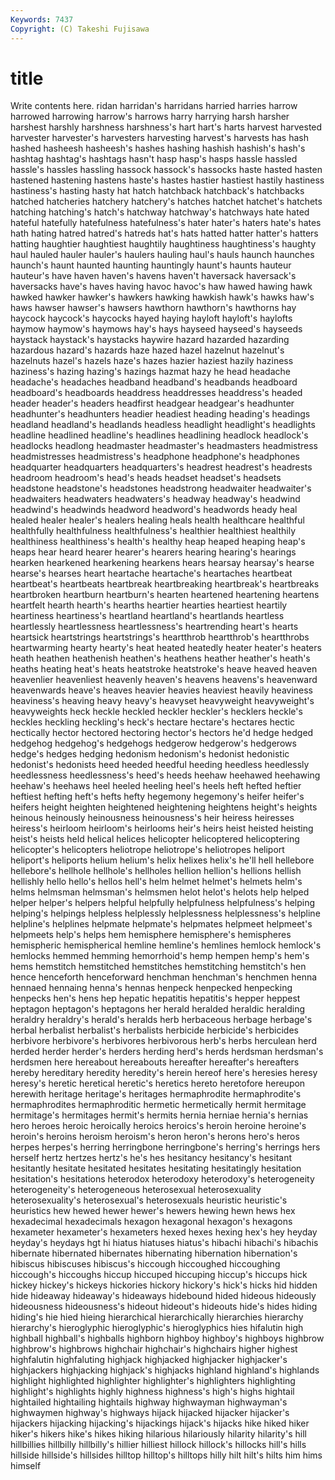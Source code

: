 ```yaml
---
Keywords: 7437 
Copyright: (C) Takeshi Fujisawa
---
```


# title

Write contents here.
ridan
harridan's harridans harried harries harrow harrowed harrowing harrow's harrows harry
harrying harsh harsher harshest harshly harshness harshness's hart hart's harts
harvest harvested harvester harvester's harvesters harvesting harvest's harvests has hash
hashed hasheesh hasheesh's hashes hashing hashish hashish's hash's hashtag hashtag's
hashtags hasn't hasp hasp's hasps hassle hassled hassle's hassles hassling
hassock hassock's hassocks haste hasted hasten hastened hastening hastens haste's
hastes hastier hastiest hastily hastiness hastiness's hasting hasty hat hatch
hatchback hatchback's hatchbacks hatched hatcheries hatchery hatchery's hatches hatchet hatchet's
hatchets hatching hatching's hatch's hatchway hatchway's hatchways hate hated hateful
hatefully hatefulness hatefulness's hater hater's haters hate's hates hath hating
hatred hatred's hatreds hat's hats hatted hatter hatter's hatters hatting
haughtier haughtiest haughtily haughtiness haughtiness's haughty haul hauled hauler hauler's
haulers hauling haul's hauls haunch haunches haunch's haunt haunted haunting
hauntingly haunt's haunts hauteur hauteur's have haven haven's havens haven't
haversack haversack's haversacks have's haves having havoc havoc's haw hawed
hawing hawk hawked hawker hawker's hawkers hawking hawkish hawk's hawks
haw's haws hawser hawser's hawsers hawthorn hawthorn's hawthorns hay haycock
haycock's haycocks hayed haying hayloft hayloft's haylofts haymow haymow's haymows
hay's hays hayseed hayseed's hayseeds haystack haystack's haystacks haywire hazard
hazarded hazarding hazardous hazard's hazards haze hazed hazel hazelnut hazelnut's
hazelnuts hazel's hazels haze's hazes hazier haziest hazily haziness haziness's
hazing hazing's hazings hazmat hazy he head headache headache's headaches
headband headband's headbands headboard headboard's headboards headdress headdresses headdress's headed
header header's headers headfirst headgear headgear's headhunter headhunter's headhunters headier
headiest heading heading's headings headland headland's headlands headless headlight headlight's
headlights headline headlined headline's headlines headlining headlock headlock's headlocks headlong
headmaster headmaster's headmasters headmistress headmistresses headmistress's headphone headphone's headphones headquarter
headquarters headquarters's headrest headrest's headrests headroom headroom's head's heads headset
headset's headsets headstone headstone's headstones headstrong headwaiter headwaiter's headwaiters headwaters
headwaters's headway headway's headwind headwind's headwinds headword headword's headwords heady
heal healed healer healer's healers healing heals health healthcare healthful
healthfully healthfulness healthfulness's healthier healthiest healthily healthiness healthiness's health's healthy
heap heaped heaping heap's heaps hear heard hearer hearer's hearers
hearing hearing's hearings hearken hearkened hearkening hearkens hears hearsay hearsay's
hearse hearse's hearses heart heartache heartache's heartaches heartbeat heartbeat's heartbeats
heartbreak heartbreaking heartbreak's heartbreaks heartbroken heartburn heartburn's hearten heartened heartening
heartens heartfelt hearth hearth's hearths heartier hearties heartiest heartily heartiness
heartiness's heartland heartland's heartlands heartless heartlessly heartlessness heartlessness's heartrending heart's
hearts heartsick heartstrings heartstrings's heartthrob heartthrob's heartthrobs heartwarming hearty hearty's
heat heated heatedly heater heater's heaters heath heathen heathenish heathen's
heathens heather heather's heath's heaths heating heat's heats heatstroke heatstroke's
heave heaved heaven heavenlier heavenliest heavenly heaven's heavens heavens's heavenward
heavenwards heave's heaves heavier heavies heaviest heavily heaviness heaviness's heaving
heavy heavy's heavyset heavyweight heavyweight's heavyweights heck heckle heckled heckler
heckler's hecklers heckle's heckles heckling heckling's heck's hectare hectare's hectares
hectic hectically hector hectored hectoring hector's hectors he'd hedge hedged
hedgehog hedgehog's hedgehogs hedgerow hedgerow's hedgerows hedge's hedges hedging hedonism
hedonism's hedonist hedonistic hedonist's hedonists heed heeded heedful heeding heedless
heedlessly heedlessness heedlessness's heed's heeds heehaw heehawed heehawing heehaw's heehaws
heel heeled heeling heel's heels heft hefted heftier heftiest hefting
heft's hefts hefty hegemony hegemony's heifer heifer's heifers height heighten
heightened heightening heightens height's heights heinous heinously heinousness heinousness's heir
heiress heiresses heiress's heirloom heirloom's heirlooms heir's heirs heist heisted
heisting heist's heists held helical helices helicopter helicoptered helicoptering helicopter's
helicopters heliotrope heliotrope's heliotropes heliport heliport's heliports helium helium's helix
helixes helix's he'll hell hellebore hellebore's hellhole hellhole's hellholes hellion
hellion's hellions hellish hellishly hello hello's hellos hell's helm helmet
helmet's helmets helm's helms helmsman helmsman's helmsmen helot helot's helots
help helped helper helper's helpers helpful helpfully helpfulness helpfulness's helping
helping's helpings helpless helplessly helplessness helplessness's helpline helpline's helplines helpmate
helpmate's helpmates helpmeet helpmeet's helpmeets help's helps hem hemisphere hemisphere's
hemispheres hemispheric hemispherical hemline hemline's hemlines hemlock hemlock's hemlocks hemmed
hemming hemorrhoid's hemp hempen hemp's hem's hems hemstitch hemstitched hemstitches
hemstitching hemstitch's hen hence henceforth henceforward henchman henchman's henchmen henna
hennaed hennaing henna's hennas henpeck henpecked henpecking henpecks hen's hens
hep hepatic hepatitis hepatitis's hepper heppest heptagon heptagon's heptagons her
herald heralded heraldic heralding heraldry heraldry's herald's heralds herb herbaceous
herbage herbage's herbal herbalist herbalist's herbalists herbicide herbicide's herbicides herbivore
herbivore's herbivores herbivorous herb's herbs herculean herd herded herder herder's
herders herding herd's herds herdsman herdsman's herdsmen here hereabout hereabouts
hereafter hereafter's hereafters hereby hereditary heredity heredity's herein hereof here's
heresies heresy heresy's heretic heretical heretic's heretics hereto heretofore hereupon
herewith heritage heritage's heritages hermaphrodite hermaphrodite's hermaphrodites hermaphroditic hermetic hermetically
hermit hermitage hermitage's hermitages hermit's hermits hernia herniae hernia's hernias
hero heroes heroic heroically heroics heroics's heroin heroine heroine's heroin's
heroins heroism heroism's heron heron's herons hero's heros herpes herpes's
herring herringbone herringbone's herring's herrings hers herself hertz hertzes hertz's
he's hes hesitancy hesitancy's hesitant hesitantly hesitate hesitated hesitates hesitating
hesitatingly hesitation hesitation's hesitations heterodox heterodoxy heterodoxy's heterogeneity heterogeneity's heterogeneous
heterosexual heterosexuality heterosexuality's heterosexual's heterosexuals heuristic heuristic's heuristics hew hewed
hewer hewer's hewers hewing hewn hews hex hexadecimal hexadecimals hexagon
hexagonal hexagon's hexagons hexameter hexameter's hexameters hexed hexes hexing hex's
hey heyday heyday's heydays hgt hi hiatus hiatuses hiatus's hibachi
hibachi's hibachis hibernate hibernated hibernates hibernating hibernation hibernation's hibiscus hibiscuses
hibiscus's hiccough hiccoughed hiccoughing hiccough's hiccoughs hiccup hiccuped hiccuping hiccup's
hiccups hick hickey hickey's hickeys hickories hickory hickory's hick's hicks
hid hidden hide hideaway hideaway's hideaways hidebound hided hideous hideously
hideousness hideousness's hideout hideout's hideouts hide's hides hiding hiding's hie
hied hieing hierarchical hierarchically hierarchies hierarchy hierarchy's hieroglyphic hieroglyphic's hieroglyphics
hies hifalutin high highball highball's highballs highborn highboy highboy's highboys
highbrow highbrow's highbrows highchair highchair's highchairs higher highest highfalutin highfaluting
highjack highjacked highjacker highjacker's highjackers highjacking highjack's highjacks highland highland's
highlands highlight highlighted highlighter highlighter's highlighters highlighting highlight's highlights highly
highness highness's high's highs hightail hightailed hightailing hightails highway highwayman
highwayman's highwaymen highway's highways hijack hijacked hijacker hijacker's hijackers hijacking
hijacking's hijackings hijack's hijacks hike hiked hiker hiker's hikers hike's
hikes hiking hilarious hilariously hilarity hilarity's hill hillbillies hillbilly hillbilly's
hillier hilliest hillock hillock's hillocks hill's hills hillside hillside's hillsides
hilltop hilltop's hilltops hilly hilt hilt's hilts him hims himself
